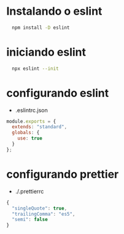 # Instalando o eslint

```sh
  npm install -D eslint
```

# iniciando eslint

```sh
  npx eslint --init
```

# configurando eslint

- .eslintrc.json

```js
module.exports = {
  extends: "standard",
  globals: {
    use: true
  }
};
```

# configurando prettier

- ./.prettierrc

```js
{
  "singleQuote": true,
  "trailingComma": "es5",
  "semi": false
}

```
